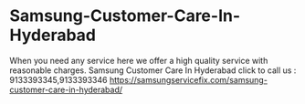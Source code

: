 # Samsung-Customer-Care-In-Hyderabad
When you need any service here we offer a high quality service with reasonable charges. Samsung Customer Care In Hyderabad  click to call us : 9133393345,9133393346  https://samsungservicefix.com/samsung-customer-care-in-hyderabad/
